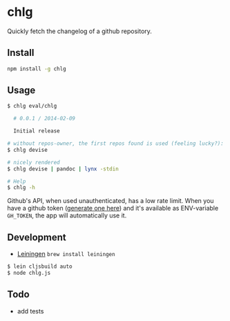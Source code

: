 chlg
==========

Quickly fetch the changelog of a github repository.

Install
------------

```bash
npm install -g chlg
```

Usage
------------

```bash
$ chlg eval/chlg

  # 0.0.1 / 2014-02-09

  Initial release

# without repos-owner, the first repos found is used (feeling lucky?):
$ chlg devise

# nicely rendered
$ chlg devise | pandoc | lynx -stdin

# Help
$ chlg -h
```

Github's API, when used unauthenticated, has a low rate limit.
When you have a github token ([generate one here](https://github.com/settings/tokens/new)) and it's available as ENV-variable `GH_TOKEN`, the app will automatically use it.

Development
------------

- [Leiningen](https://github.com/technomancy/leiningen)
  `brew install leiningen`

```bash
$ lein cljsbuild auto
$ node chlg.js
```


Todo
---------

* add tests
